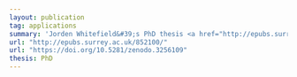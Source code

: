 ```yaml
---
layout: publication
tag: applications
summary: 'Jorden Whitefield&#39;s PhD thesis <a href="http://epubs.surrey.ac.uk/852100/" target="_blank">[PDF]</a>: Formal Analysis and Applications of Direct Anonymous Attestation <a href="https://doi.org/10.5281/zenodo.3256109" target="_blank">[zip]</a>.'
url: "http://epubs.surrey.ac.uk/852100/"
url: "https://doi.org/10.5281/zenodo.3256109"
thesis: PhD
---
```


